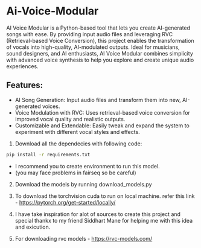 # Ai-Voice-Modular
AI Voice Modular is a Python-based tool that lets you create AI-generated songs with ease. By providing input audio files and leveraging RVC (Retrieval-based Voice Conversion), this project enables the transformation of vocals into high-quality, AI-modulated outputs. Ideal for musicians, sound designers, and AI enthusiasts, AI Voice Modular combines simplicity with advanced voice synthesis to help you explore and create unique audio experiences.

## Features:

- AI Song Generation: Input audio files and transform them into new, AI-generated voices.
- Voice Modulation with RVC: Uses retrieval-based voice conversion for improved vocal quality and realistic outputs.
- Customizable and Extendable: Easily tweak and expand the system to experiment with different vocal styles and effects.

1) Download all the dependecies with following code:
```bash
pip install -r requirements.txt
```
- I recommend you to create environment to run this model.
- (you may face problems in fairseq so be careful)
2) Download the models by running download_models.py

3) To download the torchvision cuda to run on local machine.
refer this link - https://pytorch.org/get-started/locally/

4) I have take inspiration for alot of sources to create this project and special thankx to my friend Siddhart Mane for helping me with this idea and exicution.

5) For downloading rvc models - https://rvc-models.com/
